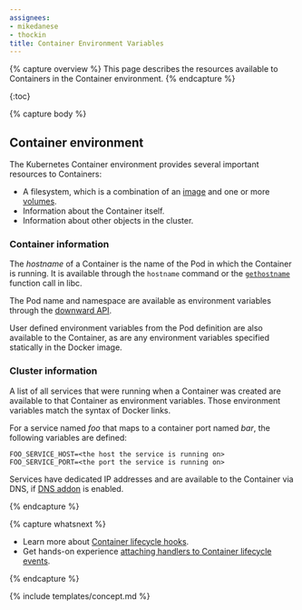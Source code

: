 ```yaml
---
assignees:
- mikedanese
- thockin
title: Container Environment Variables
---
```


{% capture overview %}
This page describes the resources available to Containers in the Container environment. 
{% endcapture %}

{:toc}

{% capture body %}
## Container environment

The Kubernetes Container environment provides several important resources to Containers:

* A filesystem, which is a combination of an [image](/docs/concepts/workloads/containers/images) and one or more [volumes](/docs/concepts/storage/volumes).
* Information about the Container itself.
* Information about other objects in the cluster.

### Container information

The *hostname* of a Container is the name of the Pod in which the Container is running.
It is available through the `hostname` command or the
[`gethostname`](http://man7.org/linux/man-pages/man2/gethostname.2.html)
function call in libc.

The Pod name and namespace are available as environment variables through the
[downward API](docs/tasks/configure-pod-container/downward-api-volume-expose-pod-information).

User defined environment variables from the Pod definition are also available to the Container,
as are any environment variables specified statically in the Docker image.

### Cluster information

A list of all services that were running when a Container was created are available to that Container as environment variables.
Those environment variables match the syntax of Docker links.

For a service named *foo* that maps to a container port named *bar*,
the following variables are defined:

```shell
FOO_SERVICE_HOST=<the host the service is running on>
FOO_SERVICE_PORT=<the port the service is running on>
```

Services have dedicated IP addresses and are available to the Container via DNS,
if [DNS addon](http://releases.k8s.io/{{page.githubbranch}}/cluster/addons/dns/) is enabled. 

{% endcapture %}

{% capture whatsnext %}

* Learn more about [Container lifecycle hooks](/docs/concepts/containers/container-lifecycle-hooks.md).
* Get hands-on experience
  [attaching handlers to Container lifecycle events](/docs/tasks/configure-pod-container/attach-handler-lifecycle-event/).

{% endcapture %}

{% include templates/concept.md %}